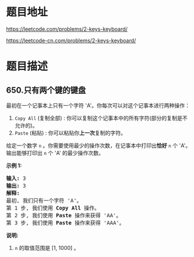 # 题目地址
https://leetcode.com/problems/2-keys-keyboard/

https://leetcode-cn.com/problems/2-keys-keyboard/
# 题目描述
## 650.只有两个键的键盘
<p>最初在一个记事本上只有一个字符 &#39;A&#39;。你每次可以对这个记事本进行两种操作：</p>

<ol>
	<li><code>Copy All</code> (复制全部) : 你可以复制这个记事本中的所有字符(部分的复制是不允许的)。</li>
	<li><code>Paste</code> (粘贴) : 你可以粘贴你<strong>上一次</strong>复制的字符。</li>
</ol>

<p>给定一个数字&nbsp;<code>n</code>&nbsp;。你需要使用最少的操作次数，在记事本中打印出<strong>恰好</strong>&nbsp;<code>n</code>&nbsp;个 &#39;A&#39;。输出能够打印出&nbsp;<code>n</code>&nbsp;个 &#39;A&#39; 的最少操作次数。</p>

<p><strong>示例 1:</strong></p>

<pre>
<strong>输入:</strong> 3
<strong>输出:</strong> 3
<strong>解释:</strong>
最初, 我们只有一个字符 &#39;A&#39;。
第 1 步, 我们使用 <strong>Copy All</strong> 操作。
第 2 步, 我们使用 <strong>Paste </strong>操作来获得 &#39;AA&#39;。
第 3 步, 我们使用 <strong>Paste</strong> 操作来获得 &#39;AAA&#39;。
</pre>

<p><strong>说明:</strong></p>

<ol>
	<li><code>n</code>&nbsp;的取值范围是 [1, 1000] 。</li>
</ol>

# 思路

# 代码
Python Code:

```
class Solution(object):
    def minSteps(self, n):
        """
        :type n: int
        :rtype: int
        """
        if n==1:return 0
        zhi=[]
        for i in range(2,n+1):
            for j in range(2,i):
                if(i%j==0):
                    break
            else:
                zhi.append(i)
        i=0
        a=[]
        while n not in zhi:
            if n%zhi[i]==0:
                a.append(zhi[i])
                n/=zhi[i]
            else:
                i+=1
        a.append(n)
        return sum(a)
```
JavaScript Code:

```

```
